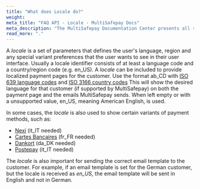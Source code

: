 ```yaml
---
title: "What does Locale do?"
weight:
meta_title: "FAQ API - Locale - MultiSafepay Docs"
meta_description: "The MultiSafepay Documentation Center presents all relevant information about our Plugins and API. You can also find support pages for Payment Methods, Tools and General Questions as well as the contact details of our Support and Integration Teams."
read_more: "."
---
```

A _locale_ is a set of parameters that defines the user's language, region and any special variant preferences that the user wants to see in their user interface. Usually a locale identifier consists of at least a language code and a country/region code (e.g. en_US). A _locale_ can be included to provide localized payment pages for the customer. Use the format ab_CD with [ISO 639 language codes](https://www.iso.org/iso-639-language-codes.html) and [ISO 3166 country codes](https://www.iso.org/iso-3166-country-codes.html) This will show the desired language for that customer (if supported by MultiSafepay) on both the payment page and the emails MultiSafepay sends. When left empty or with a unsupported value, en_US, meaning American English, is used.

In some cases, the _locale_ is also used to show certain variants of payment methods, such as:

* [Nexi](/payment-methods/branded-credit-cards/nexi-what-is-it) (it_IT needed)
* [Cartes Bancaires](/payment-methods/branded-credit-cards/carte-bleue-what-is-it) (fr_FR needed) 
* [Dankort](/payment-methods/branded-credit-cards/dankort-what-is-it) (da_DK needed)
* [Postepay](/payment-methods/branded-credit-cards/postepay) (it_IT needed)


The _locale_ is also important for sending the correct email template to the customer. For example, if an email template is set for the German customer, but the locale is received as *en_US*, the email template will be sent in English and not in German. 